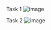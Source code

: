 Task 1
![image](https://github.com/user-attachments/assets/6774cdaa-1911-426c-a0c7-96c269e56935)

Task 2
![image](https://github.com/user-attachments/assets/e3d16f8f-03e5-4825-ab0e-26c05347e26a)
